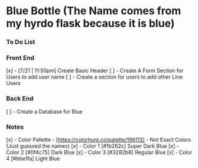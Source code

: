 # Blue Bottle (The Name comes from my hyrdo flask because it is blue)

### To Do List

### Front End
[x] - [7/21 | 11:50pm] Create Basic Header
[ ] - Create A Form Section for Users to add user name
[ ] - Create a section for users to add other Line Users

### Back End
[ ] - Create a Database for Blue 


### Notes
[x] - Color Pallette - [https://colorhunt.co/palette/196113]
    - Not Exact Colors (Just guessed the names)
[x] - Color 1 [#1b262c] Super Dark Blue
[x] - Color 2 [#0f4c75] Dark Blue
[x] - Color 3 [#3282b8] Regular Blue
[x] - Color 4 [#bbe1fa] Light Blue
